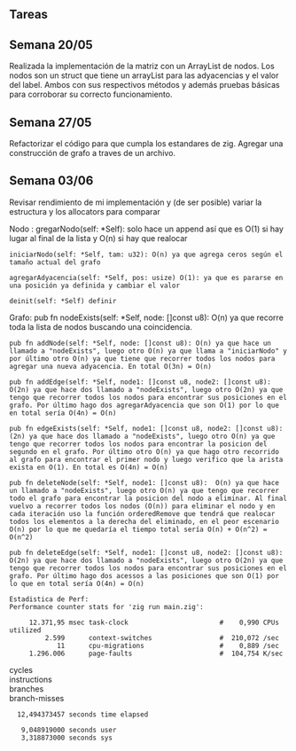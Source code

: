 ## Tareas

## Semana 20/05
Realizada la implementación de la matriz con un ArrayList de nodos. Los nodos son un struct que tiene un arrayList para las adyacencias y el valor del label. Ambos con sus respectivos métodos y además pruebas básicas para corroborar su correcto funcionamiento. 

## Semana 27/05
Refactorizar el código para que cumpla los estandares de zig.
Agregar una construcción de grafo a traves de un archivo.

## Semana 03/06
Revisar rendimiento de mi implementación y (de ser posible) variar la estructura y los allocators para comparar

Nodo :   gregarNodo(self: *Self): solo hace un append así que es O(1) si hay lugar al final de la lista y O(n) si hay que realocar

    iniciarNodo(self: *Self, tam: u32): O(n) ya que agrega ceros según el tamaño actual del grafo

    agregarAdyacencia(self: *Self, pos: usize) O(1): ya que es pararse en una posición ya definida y cambiar el valor

    deinit(self: *Self) definir

Grafo: 
    pub fn nodeExists(self: *Self, node: []const u8):  O(n) ya que recorre toda la lista de nodos buscando una coincidencia.

    pub fn addNode(self: *Self, node: []const u8): O(n) ya que hace un llamado a "nodeExists", luego otro O(n) ya que llama a "iniciarNodo" y por último otro O(n) ya que tiene que recorrer todos los nodos para agregar una nueva adyacencia. En total O(3n) = O(n)

    pub fn addEdge(self: *Self, node1: []const u8, node2: []const u8): O(2n) ya que hace dos llamado a "nodeExists", luego otro O(2n) ya que tengo que recorrer todos los nodos para encontrar sus posiciones en el grafo. Por último hago dos agregarAdyacencia que son O(1) por lo que en total sería O(4n) = O(n)

    pub fn edgeExists(self: *Self, node1: []const u8, node2: []const u8): (2n) ya que hace dos llamado a "nodeExists", luego otro O(n) ya que tengo que recorrer todos los nodos para encontrar la posicion del segundo en el grafo. Por último otro O(n) ya que hago otro recorrido al grafo para encontrar el primer nodo y luego verifico que la arista exista en O(1). En total es O(4n) = O(n)

    pub fn deleteNode(self: *Self, node1: []const u8):  O(n) ya que hace un llamado a "nodeExists", luego otro O(n) ya que tengo que recorrer todo el grafo para encontrar la posicion del nodo a eliminar. Al final vuelvo a recorrer todos los nodos (O(n)) para eliminar el nodo y en cada iteración uso la función orderedRemove que tendrá que realocar todos los elementos a la derecha del eliminado, en el peor escenario O(n) por lo que me quedaría el tiempo total sería O(n) + O(n^2) = O(n^2)

    pub fn deleteEdge(self: *Self, node1: []const u8, node2: []const u8): O(2n) ya que hace dos llamado a "nodeExists", luego otro O(2n) ya que tengo que recorrer todos los nodos para encontrar sus posiciones en el grafo. Por último hago dos acessos a las posiciones que son O(1) por lo que en total sería O(4n) = O(n)

    Estadistica de Perf:
    Performance counter stats for 'zig run main.zig':

         12.371,95 msec task-clock                       #    0,990 CPUs utilized             
             2.599      context-switches                 #  210,072 /sec                      
                11      cpu-migrations                   #    0,889 /sec                      
         1.296.006      page-faults                      #  104,754 K/sec                     
   <not supported>      cycles                                                                
   <not supported>      instructions                                                          
   <not supported>      branches                                                              
   <not supported>      branch-misses                                                         

      12,494373457 seconds time elapsed

       9,048919000 seconds user
       3,318873000 seconds sys
